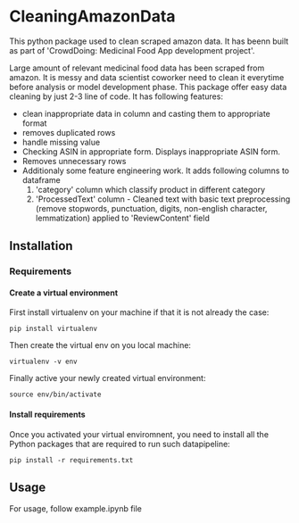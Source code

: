 # CleaningAmazonData

This python package used to clean scraped amazon data. It has beenn built as part of 'CrowdDoing: Medicinal Food App development project'.

Large amount of relevant medicinal food data has been scraped from amazon. It is messy and data scientist coworker need to clean it everytime before analysis or model development phase. This package offer easy data cleaning by just 2-3 line of code. It has following features:

* clean inappropriate data in column and casting them to appropriate format
* removes duplicated rows
* handle missing value 
* Checking ASIN in appropriate form. Displays inappropriate ASIN form.
* Removes unnecessary rows
* Additionaly some feature engineering work. It adds following columns to dataframe
  1. 'category' column which classify product in different category
  2. 'ProcessedText' column - Cleaned text with basic text preprocessing (remove stopwords, punctuation, digits, non-english character, lemmatization) applied to 'ReviewContent' field
  
## Installation

### Requirements
  
#### Create a virtual environment
First install virtualenv on your machine if that it is not already the case:

`pip install virtualenv`

Then create the virtual env on you local machine:

`virtualenv -v env`

  Finally active your newly created virtual environment:
  
  `source env/bin/activate`
  
#### Install requirements
Once you activated your virtual enviromnent, you need to install all the Python packages that are required to run such datapipeline:

`pip install -r requirements.txt`

## Usage
For usage, follow example.ipynb file


  
